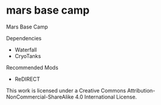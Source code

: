 # mars base camp
Mars Base Camp
 
Dependencies
- Waterfall 
- CryoTanks

Recommended Mods
- ReDIRECT
 
This work is licensed under a Creative Commons Attribution-NonCommercial-ShareAlike 4.0 International License.